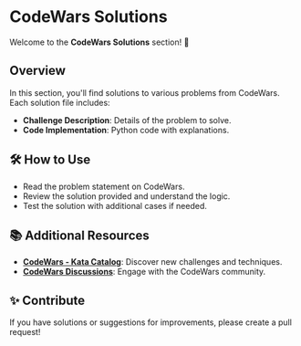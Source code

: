 # CodeWars Solutions

Welcome to the **CodeWars Solutions** section! 🏅

## Overview

In this section, you'll find solutions to various problems from CodeWars. Each solution file includes:

- **Challenge Description**: Details of the problem to solve.
- **Code Implementation**: Python code with explanations.


## 🛠️ How to Use

- Read the problem statement on CodeWars.
- Review the solution provided and understand the logic.
- Test the solution with additional cases if needed.

## 📚 Additional Resources

- **[CodeWars - Kata Catalog](https://www.codewars.com/kata)**: Discover new challenges and techniques.
- **[CodeWars Discussions](https://www.codewars.com/discuss)**: Engage with the CodeWars community.

## ✨ Contribute

If you have solutions or suggestions for improvements, please create a pull request!


